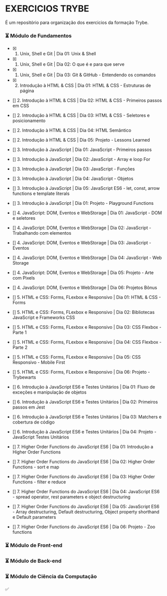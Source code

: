 # EXERCICIOS TRYBE
É um repositório para organização dos exercicios da formação Trybe.

### :hourglass_flowing_sand: Módulo de Fundamentos  
- [X] 1. Unix, Shell e Git  |  Dia 01: Unix & Shell 
- [X] 1. Unix, Shell e Git  |  Dia 02: O que é e para que serve 
- [X] 1. Unix, Shell e Git  |  Dia 03: Git & GitHub - Entendendo os comandos    

- [X] 2. Introdução à HTML & CSS  |  Dia 01: HTML & CSS - Estruturas de página  
- [] 2. Introdução à HTML & CSS  |  Dia 02: HTML & CSS - Primeiros passos em CSS   
- [] 2. Introdução à HTML & CSS  |  Dia 03: HTML & CSS - Seletores e posicionamento    
- [] 2. Introdução à HTML & CSS  |  Dia 04: HTML Semântico
- [] 2. Introdução à HTML & CSS  |  Dia 05: Projeto - Lessons Learned   

- [] 3. Introdução à JavaScript  |  Dia 01: JavaScript - Primeiros passos   
- [] 3. Introdução à JavaScript  |  Dia 02: JavaScript - Array e loop For   
- [] 3. Introdução à JavaScript  |  Dia 03: JavaScript - Funções    
- [] 3. Introdução à JavaScript  |  Dia 04: JavaScript - Objetos    
- [] 3. Introdução à JavaScript  |  Dia 05: JavaScript ES6 - let, const, arrow functions e template literals    
- [] 3. Introdução à JavaScript  |  Dia 01: Projeto - Playground Functions  

- [] 4. JavaScript: DOM, Eventos e WebStorage  |  Dia 01: JavaScript - DOM e seletores  
- [] 4. JavaScript: DOM, Eventos e WebStorage  |  Dia 02: JavaScript - Trabalhando com elementos    
- [] 4. JavaScript: DOM, Eventos e WebStorage  |  Dia 03: JavaScript - Eventos  
- [] 4. JavaScript: DOM, Eventos e WebStorage  |  Dia 04: JavaScript - Web Storage  
- [] 4. JavaScript: DOM, Eventos e WebStorage  |  Dia 05: Projeto - Arte com Pixels 
- [] 4. JavaScript: DOM, Eventos e WebStorage  |  Dia 06: Projetos Bônus    

- [] 5. HTML e CSS: Forms, FLexbox e Responsivo  |  Dia 01: HTML & CSS - Forms  
- [] 5. HTML e CSS: Forms, FLexbox e Responsivo  |  Dia 02: Bibliotecas JavaScript e Frameworks CSS 
- [] 5. HTML e CSS: Forms, FLexbox e Responsivo  |  Dia 03: CSS Flexbox - Parte 1   
- [] 5. HTML e CSS: Forms, FLexbox e Responsivo  |  Dia 04: CSS Flexbox - Parte 2   
- [] 5. HTML e CSS: Forms, FLexbox e Responsivo  |  Dia 05: CSS Responsivo - Mobile First   
- [] 5. HTML e CSS: Forms, FLexbox e Responsivo  |  Dia 06: Projeto - Trybewarts    

- [] 6. Introdução à JavaScript ES6 e Testes Unitários  |  Dia 01: Fluxo de exceções e manipulação de objetos   
- [] 6. Introdução à JavaScript ES6 e Testes Unitários  |  Dia 02: Primeiros passos em Jest 
- [] 6. Introdução à JavaScript ES6 e Testes Unitários  |  Dia 03: Matchers e cobertura de código   
- [] 6. Introdução à JavaScript ES6 e Testes Unitários  |  Dia 04: Projeto - JavaScript Testes Unitários    

- [] 7. Higher Order Functions do JavaScript ES6  |  Dia 01: Introdução a Higher Order Functions    
- [] 7. Higher Order Functions do JavaScript ES6  |  Dia 02: Higher Order Functions - sort e map    
- [] 7. Higher Order Functions do JavaScript ES6  |  Dia 03: Higher Order Functions - filter e reduce   
- [] 7. Higher Order Functions do JavaScript ES6  |  Dia 04: JavaScript ES6 - spread operator, rest parameters e object destructuring   
- [] 7. Higher Order Functions do JavaScript ES6  |  Dia 05: JavaScript ES6 - Array destructuring, Default destructuring, Object property shorthand e Default parameters    
- [] 7. Higher Order Functions do JavaScript ES6  |  Dia 06: Projeto - Zoo functions    

### :hourglass_flowing_sand: Módulo de Front-end
### :hourglass_flowing_sand: Módulo de Back-end
### :hourglass_flowing_sand: Módulo de Ciência da Computação

:white_check_mark: